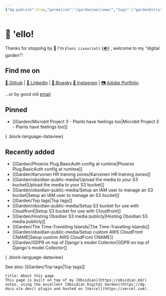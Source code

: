 ```yaml
---
{"dg-publish":true,"permalink":"/garden/welcome/","tags":["gardenEntry"],"created":"2024-03-01T15:32:39.719+00:00","updated":"2025-06-01T11:34:12.731+01:00"}
---
```


# 👋 'ello!
Thanks for stopping by 🙂
I'm `Eleni Lixourioti` ([🔊](https://namedrop.io/elenilixourioti)) , welcome to my "digital garden"!
## Find me on
[🤖 Github](https://github.com/Geekfish) |  [💼 LinkedIn](https://www.linkedin.com/in/%F0%9F%A4%96-eleni-lixourioti-07b88719/) | [🦋 Bluesky](https://bsky.app/profile/eleni.co)
 [🤳 Instagram](https://www.instagram.com/geekfish/) | [📷 Adobe Portfolio](https://photos.eleni.co)

...or by good old [email](mailto:eleni.co@eleni.mozmail.com)
## Pinned
- [[Garden/Microbit Project 3 - Plants have feelings too\|Microbit Project 3 - Plants have feelings too]]

{ .block-language-dataview}
## Recently added
- [[Garden/Phoenix Plug.BasicAuth config at runtime\|Phoenix Plug.BasicAuth config at runtime]]
- [[Garden/Karvonen HR training zones\|Karvonen HR training zones]]
- [[Garden/obsidian-public-media/Upload the media to your S3 bucket\|Upload the media to your S3 bucket]]
- [[Garden/obsidian-public-media/Setup an IAM user to manage an S3 bucket\|Setup an IAM user to manage an S3 bucket]]
- [[Garden/Top tags\|Top tags]]
- [[Garden/obsidian-public-media/Setup S3 bucket for use with Cloudfront\|Setup S3 bucket for use with Cloudfront]]
- [[Garden/Hosting Obsidian S3 media publicly\|Hosting Obsidian S3 media publicly]]
- [[Garden/The Time-Travelling Islands\|The Time-Travelling Islands]]
- [[Garden/obsidian-public-media/Setup custom AWS CloudFront CNAME\|Setup custom AWS CloudFront CNAME]]
- [[Garden/GDPR on top of Django's model Collector\|GDPR on top of Django's model Collector]]

{ .block-language-dataview}

See also: [[Garden/Top tags\|Top tags]]

```ad-tip
title: About this page
This page is built on top of my [Obsidian](https://obsidian.md/) notes, using the excellent [Obsidian Digital Garden](https://dg-docs.ole.dev/) plugin and hosted on [Vercel](https://vercel.com).
```